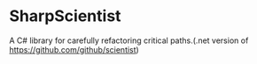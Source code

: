 # SharpScientist
A C# library for carefully refactoring critical paths.(.net version of https://github.com/github/scientist)
